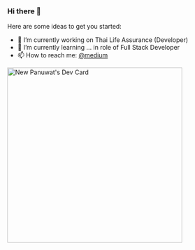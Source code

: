 ### Hi there 👋

Here are some ideas to get you started:

- 🔭 I’m currently working on Thai Life Assurance (Developer)
- 🌱 I’m currently learning ... in role of Full Stack Developer
- 📫 How to reach me: <a href="https://medium.com/@newzpanuwat">@medium</a>

<a href="https://app.daily.dev/newzpanuwat"><img src="https://api.daily.dev/devcards/647ec187ded4412eba8653827bd26685.png?r=5ad" width="400" alt="New Panuwat's Dev Card"/></a>
